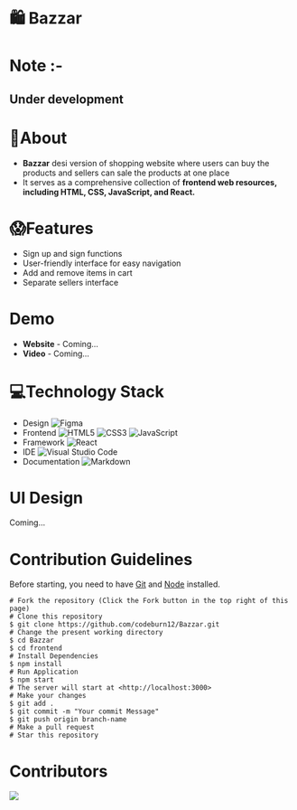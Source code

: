 # 🛍️ Bazzar

# Note :- 
## Under development
# 📜About
- **Bazzar** desi version of shopping website where users can buy the products and sellers can sale the products at one place
- It serves as a comprehensive collection of **frontend web resources, including HTML, CSS, JavaScript, and React.**

# 😱Features
- Sign up and sign functions
- User-friendly interface for easy navigation
- Add and remove items in cart
- Separate sellers interface

# Demo
- **Website** - Coming...
- **Video** - Coming...

# 💻Technology Stack
- Design ![Figma](https://img.shields.io/badge/figma-%23F24E1E.svg?style=for-the-badge&logo=figma&logoColor=white)
- Frontend ![HTML5](https://img.shields.io/badge/html5-%23E34F26.svg?style=for-the-badge&logo=html5&logoColor=white) ![CSS3](https://img.shields.io/badge/css3-%231572B6.svg?style=for-the-badge&logo=css3&logoColor=white) 	![JavaScript](https://img.shields.io/badge/javascript-%23323330.svg?style=for-the-badge&logo=javascript&logoColor=%23F7DF1E)
- Framework ![React](https://img.shields.io/badge/react-%2320232a.svg?style=for-the-badge&logo=react&logoColor=%2361DAFB)
- IDE ![Visual Studio Code](https://img.shields.io/badge/Visual%20Studio%20Code-0078d7.svg?style=for-the-badge&logo=visual-studio-code&logoColor=white)
- Documentation ![Markdown](https://img.shields.io/badge/markdown-%23000000.svg?style=for-the-badge&logo=markdown&logoColor=white)

# UI Design
Coming...

# Contribution Guidelines
Before starting, you need to have [Git](https://git-scm.com/) and [Node](https://nodejs.org/en) installed.

```
# Fork the repository (Click the Fork button in the top right of this page)
# Clone this repository
$ git clone https://github.com/codeburn12/Bazzar.git
# Change the present working directory
$ cd Bazzar
$ cd frontend
# Install Dependencies
$ npm install
# Run Application
$ npm start
# The server will start at <http://localhost:3000>
# Make your changes
$ git add .
$ git commit -m "Your commit Message"
$ git push origin branch-name
# Make a pull request
# Star this repository
```
# Contributors
<a href="https://github.com/codeburn12/Bazzar/graphs/contributors">
  <img src="https://contrib.rocks/image?repo=codeburn12/Bazzar" />
</a>
